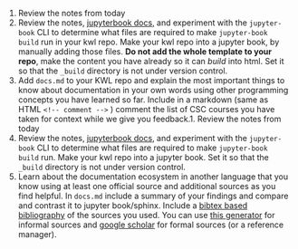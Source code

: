 1. Review the notes from today
1. Review the notes, [jupyterbook docs](https://jupyterbook.org/en/stable/intro.html), and experiment with the `jupyter-book` CLI to determine what files are required to make `jupyter-book build` run in your kwl repo. Make your kwl repo into a jupyter book, by manually adding those files. **Do not add the whole template to your repo**, make the content you have already so it can *build* into html. Set it so that the `_build` directory is not under version control. 
2. Add `docs.md` to your KWL repo and explain the most important things to know about documentation in your own words using other programming concepts you have learned so far.  Include in a markdown (same as HTML `<!-- comment -->` ) comment the list of CSC courses you have taken for context while we give you feedback.1. Review the notes from today
1. Review the notes, [jupyterbook docs](https://jupyterbook.org/en/stable/intro.html), and experiment with the `jupyter-book` CLI to determine what files are required to make `jupyter-book build` run. Make your kwl repo into a jupyter book. Set it so that the `_build` directory is not under version control. 
2. Learn about the documentation ecosystem in another language that you know using at least one official source and additional sources as you find helpful. In `docs.md` include a summary of your findings and compare and contrast it to jupyter book/sphinx.  Include a [bibtex based bibliography](https://jupyterbook.org/en/stable/content/citations.html) of the sources you used. You can use [this generator](https://url-to-bibtex.vercel.app/) for informal sources and [google scholar](https://digitalmeasures.oregonstate.edu/training/export-bibtex-google-scholar) for formal sources (or a reference manager).